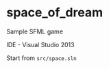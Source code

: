space_of_dream
==============

Sample SFML game

IDE - Visual Studio 2013

Start from `src/space.sln`
